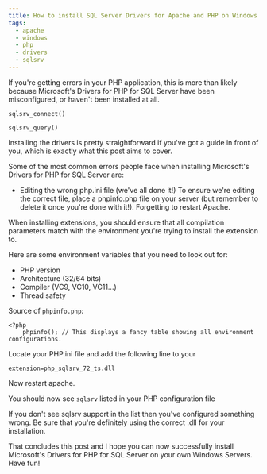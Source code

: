```yaml
---
title: How to install SQL Server Drivers for Apache and PHP on Windows
tags:
  - apache
  - windows
  - php
  - drivers
  - sqlsrv
---
```


If you're getting errors in your PHP application, this is more than likely because Microsoft's Drivers for PHP for SQL Server have been misconfigured, or haven't been installed at all.

```
sqlsrv_connect()
```

```
sqlsrv_query()
```

<!--more-->

Installing the drivers is pretty straightforward if you've got a guide in front of you, which is exactly what this post aims to cover.

Some of the most common errors people face when installing Microsoft's Drivers for PHP for SQL Server are:
- Editing the wrong php.ini file (we've all done it!) To ensure we're editing the correct file, place a phpinfo.php file on your server (but remember to delete it once you're done with it!).
Forgetting to restart Apache.


When installing extensions, you should ensure that all compilation parameters match with the environment you're trying to install the extension to.

Here are some environment variables that you need to look out for:

- PHP version
- Architecture (32/64 bits)
- Compiler (VC9, VC10, VC11...)
- Thread safety

Source of ```phpinfo.php```:
```
<?php
    phpinfo(); // This displays a fancy table showing all environment configurations.
```

Locate your PHP.ini file and add the following line to your 

```
extension=php_sqlsrv_72_ts.dll  
```

Now restart apache.

You should now see ````sqlsrv```` listed in your PHP configuration file 


If you don't see sqlsrv support in the list then you've configured something wrong. Be sure that you're definitely using the correct .dll for your installation.

That concludes this post and I hope you can now successfully install Microsoft's Drivers for PHP for SQL Server on your own Windows Servers. Have fun!